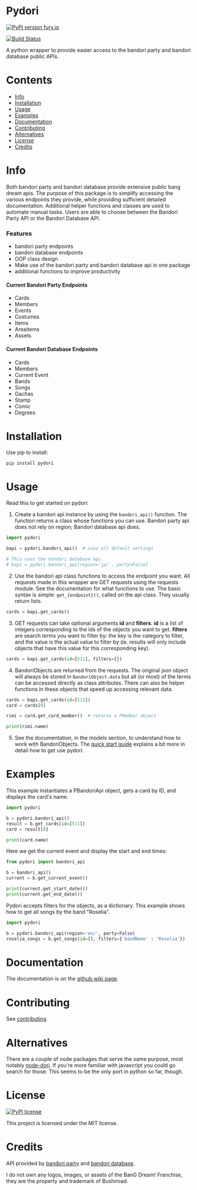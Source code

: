 # Pydori

  

[![PyPI version fury.io](https://badge.fury.io/py/pydori.svg)](https://pypi.python.org/pypi/pydori/)


[![Build Status](https://travis-ci.org/WiIIiamTang/pydori.svg?branch=master)](https://travis-ci.org/WiIIiamTang/pydori)
  

A python wrapper to provide easier access to the bandori party and bandori database public APIs.

# Contents
- [Info](https://github.com/WiIIiamTang/pydori#info)
- [Installation](https://github.com/WiIIiamTang/pydori#installation)
- [Usage](https://github.com/WiIIiamTang/pydori#usage)
- [Examples](https://github.com/WiIIiamTang/pydori#examples)
- [Documentation](https://github.com/WiIIiamTang/pydori#documentation)
- [Contributing](https://github.com/WiIIiamTang/pydori#contributing)
- [Alternatives](https://github.com/WiIIiamTang/pydori#alternatives)
- [License](https://github.com/WiIIiamTang/pydori#license)
- [Credits](https://github.com/WiIIiamTang/pydori#credits)

# Info
Both bandori party and bandori database provide extensive public bang dream apis. The purpose of this package is to simplify accessing the various endpoints they provide, while providing sufficient detailed documentation. Additional helper functions and classes are used to automate manual tasks. Users are able to choose between the Bandori Party API or the Bandori Database API. 
 
### Features
- bandori party endpoints
- bandori database endpoints
- OOP class design
- Make use of the bandori party and bandori database api in one package
- additional functions to improve productivity

#### Current Bandori Party Endpoints
- Cards
- Members
- Events
- Costumes
- Items
- Areaitems
- Assets

#### Current Bandori Database Endpoints
- Cards
- Members
- Current Event
- Bands
- Songs
- Gachas
- Stamp
- Comic
- Degrees


# Installation

Use pip to install:

``` pip install pydori ```


# Usage

Read this to get started on pydori:


 1. Create a bandori api instance by using the ```bandori_api()``` function. The function returns a class whose functions you can use. Bandori party api does not rely on region; Bandori database api does.
 ```python
 import pydori
 
 bapi = pydori.bandori_api()  # uses all default settings
 
 # This uses the bandori database api.
 # bapi = pydori.bandori_api(region='jp/', party=False)
 ```
 
 2. Use the bandori api class functions to access the endpoint you want. All requests made in this wrapper are GET requests using the requests module. See the documentation for what functions to use. The basic syntax is simple: ```get_{endpoint}()```, called on the api class. They usually return lists.
 ```python
 cards = bapi.get_cards()
 ```
 
 3. GET requests can take optional arguments **id** and **filters**. **id** is a list of integers corresponding to the ids of the objects you want to get. **filters** are search terms you want to filter by: the key is the category to filter, and the value is the actual value to filter by (ie. results will only include objects that have this value for this corresponding key).
 ```python
 cards = bapi.get_cards(id=[511], filters={})
 ```
 
 4. BandoriObjects are returned from the requests. The original json object will always be stored in ``BandoriObject.data`` but all (or most) of the terms can be accessed directly as class attributes. There can also be helper functions in these objects that speed up accessing relevant data.
 ```python
 cards = bapi.get_cards(id=[511])
 card = cards[0]
 
 rimi = card.get_card_member()  # returns a PMember object
 
 print(rimi.name)
 ```
 
 5. See the documentation, in the models section, to understand how to work with BandoriObjects. The [quick start guide](https://github.com/WiIIiamTang/pydori/wiki/Quick-Start) explains a bit more in detail how to get use pydori.

# Examples
This example instantiates a PBandoriApi object, gets a card by ID, and displays the card's name.
```python
import pydori

b = pydori.bandori_api()
result = b.get_cards(id=[511])
card = result[0]

print(card.name)
```

Here we get the current event and display the start and end times:
```python
from pydori import bandori_api

b = bandori_api()
current = b.get_current_event()

print(current.get_start_date())
print(current.get_end_date())
```

Pydori accepts filters for the objects, as a dictionary. This example shows how to get all songs by the band "Roselia".

```python
import pydori

b = pydori.bandori_api(region='en/', party=False)
roselia_songs = b.get_songs(id=[], filters={'bandName' : 'Roselia'})
```

# Documentation
The documentation is on the [github wiki page](https://github.com/WiIIiamTang/pydori/wiki).

# Contributing

See [contributing](https://github.com/WiIIiamTang/pydori/blob/master/CONTRIBUTING.md).


# Alternatives

There are a couple of node packages that serve the same purpose, most notably [node-dori](https://github.com/LeNitrous/node-dori). If you're more familiar with javascript you could go search for those. This seems to be the only port in python so far, though.



  



  





# License
[![PyPI license](https://img.shields.io/pypi/l/pydori.svg)](https://pypi.python.org/pypi/pydori/)

This project is licensed under the MIT license.

  
  
  
# Credits

API provided by [bandori.party](https://bandori.party/) and [bandori database](https://bangdream.ga/).

  

I do not own any logos, images, or assets of the BanG Dream! Franchise, they are the property and trademark of Bushiroad.
